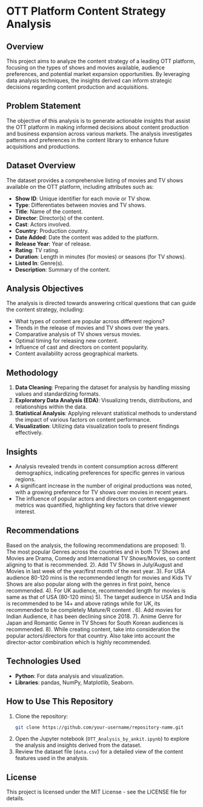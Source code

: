 # OTT Platform Content Strategy Analysis

## Overview
This project aims to analyze the content strategy of a leading OTT platform, focusing on the types of shows and movies available, audience preferences, and potential market expansion opportunities. By leveraging data analysis techniques, the insights derived can inform strategic decisions regarding content production and acquisitions.

## Problem Statement
The objective of this analysis is to generate actionable insights that assist the OTT platform in making informed decisions about content production and business expansion across various markets. The analysis investigates patterns and preferences in the content library to enhance future acquisitions and productions.

## Dataset Overview
The dataset provides a comprehensive listing of movies and TV shows available on the OTT platform, including attributes such as:
- **Show ID**: Unique identifier for each movie or TV show.
- **Type**: Differentiates between movies and TV shows.
- **Title**: Name of the content.
- **Director**: Director(s) of the content.
- **Cast**: Actors involved.
- **Country**: Production country.
- **Date Added**: Date the content was added to the platform.
- **Release Year**: Year of release.
- **Rating**: TV rating.
- **Duration**: Length in minutes (for movies) or seasons (for TV shows).
- **Listed In**: Genre(s).
- **Description**: Summary of the content.

## Analysis Objectives
The analysis is directed towards answering critical questions that can guide the content strategy, including:
- What types of content are popular across different regions?
- Trends in the release of movies and TV shows over the years.
- Comparative analysis of TV shows versus movies.
- Optimal timing for releasing new content.
- Influence of cast and directors on content popularity.
- Content availability across geographical markets.

## Methodology
1. **Data Cleaning**: Preparing the dataset for analysis by handling missing values and standardizing formats.
2. **Exploratory Data Analysis (EDA)**: Visualizing trends, distributions, and relationships within the data.
3. **Statistical Analysis**: Applying relevant statistical methods to understand the impact of various factors on content performance.
4. **Visualization**: Utilizing data visualization tools to present findings effectively.

## Insights
- Analysis revealed trends in content consumption across different demographics, indicating preferences for specific genres in various regions.
- A significant increase in the number of original productions was noted, with a growing preference for TV shows over movies in recent years.
- The influence of popular actors and directors on content engagement metrics was quantified, highlighting key factors that drive viewer interest.

## Recommendations
Based on the analysis, the following recommendations are proposed:
1). The most popular Genres across the countries and in both TV Shows and Movies are Drama, Comedy and International TV Shows/Movies, so content aligning to that is recommended.
2). Add TV Shows in July/August and Movies in last week of the year/first month of the next year.
3). For USA audience 80-120 mins is the recommended length for movies and Kids TV Shows are also popular along with the genres in first point, hence recommended.
4). For UK audience, recommended length for movies is same as that of USA (80-120 mins)
5). The target audience in USA and India is recommended to be 14+ and above ratings while for UK, its recommended to be completely Mature/R content .
6). Add movies for Indian Audience, it has been declining since 2018.
7). Anime Genre for Japan and Romantic Genre in TV Shows for South Korean audiences is recommended.
8). While creating content, take into consideration the popular actors/directors for that country. Also take into account the director-actor combination which is highly recommended.

## Technologies Used
- **Python**: For data analysis and visualization.
- **Libraries**: pandas, NumPy, Matplotlib, Seaborn.

## How to Use This Repository
1. Clone the repository:
   ```bash
   git clone https://github.com/your-username/repository-name.git
   ```
2. Open the Jupyter notebook (`OTT_Analysis_by_ankit.ipynb`) to explore the analysis and insights derived from the dataset.
3. Review the dataset file (`data.csv`) for a detailed view of the content features used in the analysis.

## License
This project is licensed under the MIT License - see the LICENSE file for details.


